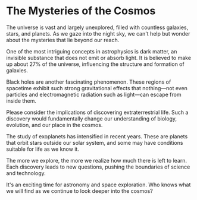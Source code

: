 # The Mysteries of the Cosmos

The universe is vast and largely unexplored, filled with countless galaxies,
stars, and planets. As we gaze into the night sky, we can't help but wonder
about the mysteries that lie beyond our reach.

One of the most intriguing concepts in astrophysics is dark matter, an invisible
substance that does not emit or absorb light. It is believed to make up about
27% of the universe, influencing the structure and formation of galaxies.

Black holes are another fascinating phenomenon. These regions of spacetime
exhibit such strong gravitational effects that nothing—not even particles and
electromagnetic radiation such as light—can escape from inside them.

Please consider the implications of discovering extraterrestrial life. Such a
discovery would fundamentally change our understanding of biology, evolution,
and our place in the cosmos.

The study of exoplanets has intensified in recent years. These are planets that
orbit stars outside our solar system, and some may have conditions suitable for
life as we know it.

The more we explore, the more we realize how much there is left to learn. Each
discovery leads to new questions, pushing the boundaries of science and
technology.

It's an exciting time for astronomy and space exploration. Who knows what we
will find as we continue to look deeper into the cosmos?
